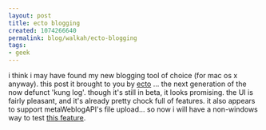 ```yaml
--- 
layout: post
title: ecto blogging
created: 1074266640
permalink: blog/walkah/ecto-blogging
tags: 
- geek
---
```

i think i may have found my new blogging tool of choice (for mac os x anyway). this post it brought to you by <a href="http://www.kung-foo.tv/ecto/">ecto</a> ... the next generation of the now defunct 'kung log'. though it's still in beta, it looks promising. the UI is fairly pleasant, and it's already pretty chock full of features. it also appears to support metaWeblogAPI's file upload... so now i will have a non-windows way to test <a href="http://drupal.org/node/view/4878">this feature</a>.
